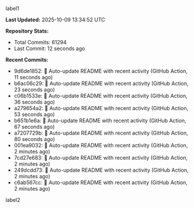 
label1 
<!-- ACTIVITY_START -->
**Last Updated:** 2025-10-09 13:34:52 UTC

**Repository Stats:**
- Total Commits: 61294
- Last Commit: 12 seconds ago

**Recent Commits:**
- 9d6de1852: 🤖 Auto-update README with recent activity (GitHub Action, 11 seconds ago)
- b6ac06c29: 🤖 Auto-update README with recent activity (GitHub Action, 23 seconds ago)
- c06b1533e: 🤖 Auto-update README with recent activity (GitHub Action, 36 seconds ago)
- a279654a2: 🤖 Auto-update README with recent activity (GitHub Action, 53 seconds ago)
- b651b1e6a: 🤖 Auto-update README with recent activity (GitHub Action, 67 seconds ago)
- a7207729b: 🤖 Auto-update README with recent activity (GitHub Action, 80 seconds ago)
- 001ea9032: 🤖 Auto-update README with recent activity (GitHub Action, 2 minutes ago)
- 7cd27e683: 🤖 Auto-update README with recent activity (GitHub Action, 2 minutes ago)
- 249dcdd73: 🤖 Auto-update README with recent activity (GitHub Action, 2 minutes ago)
- c6ab567cc: 🤖 Auto-update README with recent activity (GitHub Action, 2 minutes ago)
<!-- ACTIVITY_END -->

label2
